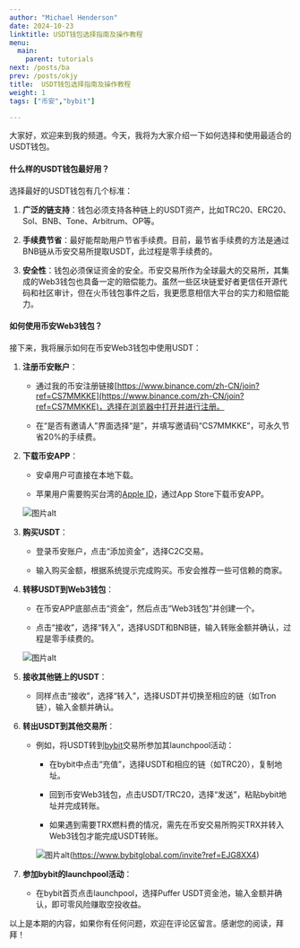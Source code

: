 ```yaml
---
author: "Michael Henderson"
date: 2024-10-23
linktitle: USDT钱包选择指南及操作教程
menu:
  main:
    parent: tutorials
next: /posts/ba
prev: /posts/okjy
title:  USDT钱包选择指南及操作教程
weight: 1
tags: ["币安","bybit"]

---
```

大家好，欢迎来到我的频道。今天，我将为大家介绍一下如何选择和使用最适合的USDT钱包。

#### 什么样的USDT钱包最好用？

选择最好的USDT钱包有几个标准：

1. **广泛的链支持**：钱包必须支持各种链上的USDT资产，比如TRC20、ERC20、Sol、BNB、Tone、Arbitrum、OP等。

2. **手续费节省**：最好能帮助用户节省手续费。目前，最节省手续费的方法是通过BNB链从币安交易所提取USDT，此过程是零手续费的。

3. **安全性**：钱包必须保证资金的安全。币安交易所作为全球最大的交易所，其集成的Web3钱包也具备一定的赔偿能力。虽然一些区块链爱好者更信任开源代码和社区审计，但在火币钱包事件之后，我更愿意相信大平台的实力和赔偿能力。

#### 如何使用币安Web3钱包？

接下来，我将展示如何在币安Web3钱包中使用USDT：

1. **注册币安账户**：

   - 通过我的币安注册链接[https://www.binance.com/zh-CN/join?ref=CS7MMKKE](https://www.binance.com/zh-CN/join?ref=CS7MMKKE)，选择在浏览器中打开并进行注册。

   - 在“是否有邀请人”界面选择“是”，并填写邀请码“CS7MMKKE”，可永久节省20%的手续费。
   
2. **下载币安APP**：

   - 安卓用户可直接在本地下载。

   - 苹果用户需要购买台湾的[Apple ID](https://support.apple.com/zh-cn/apple-account)，通过App Store下载币安APP。

   ![图片alt](https://s21.ax1x.com/2024/10/23/pAd5mPf.png "图片title")

3. **购买USDT**：

   - 登录币安账户，点击“添加资金”，选择C2C交易。

   - 输入购买金额，根据系统提示完成购买。币安会推荐一些可信赖的商家。

4. **转移USDT到Web3钱包**：

   - 在币安APP底部点击“资金”，然后点击“Web3钱包”并创建一个。

   - 点击“接收”，选择“转入”，选择USDT和BNB链，输入转账金额并确认，过程是零手续费的。

   ![图片alt](https://s21.ax1x.com/2024/10/23/pAd5Vat.png "图片title")

5. **接收其他链上的USDT**：

   - 同样点击“接收”，选择“转入”，选择USDT并切换至相应的链（如Tron链），输入金额并确认。

6. **转出USDT到其他交易所**：

   - 例如，将USDT转到[bybit](https://www.bybitglobal.com/invite?ref=EJG8XX4)交易所参加其launchpool活动：

     - 在bybit中点击“充值”，选择USDT和相应的链（如TRC20），复制地址。

     - 回到币安Web3钱包，点击USDT/TRC20，选择“发送”，粘贴bybit地址并完成转账。

     - 如果遇到需要TRX燃料费的情况，需先在币安交易所购买TRX并转入Web3钱包才能完成USDT转账。

     ![图片alt](https://s21.ax1x.com/2024/10/23/pAd5ZIP.png "图片title")(https://www.bybitglobal.com/invite?ref=EJG8XX4)

7. **参加bybit的launchpool活动**：

   - 在bybit首页点击launchpool，选择Puffer USDT资金池，输入金额并确认，即可零风险赚取空投收益。

以上是本期的内容，如果你有任何问题，欢迎在评论区留言。感谢您的阅读，拜拜！